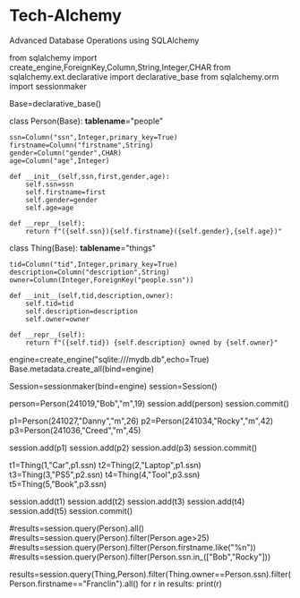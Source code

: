 # Tech-Alchemy
Advanced Database Operations using SQLAlchemy

from sqlalchemy import create_engine,ForeignKey,Column,String,Integer,CHAR
from sqlalchemy.ext.declarative import declarative_base
from sqlalchemy.orm import sessionmaker

Base=declarative_base()

class Person(Base):
    __tablename__="people"

    ssn=Column("ssn",Integer,primary_key=True)
    firstname=Column("firstname",String)
    gender=Column("gender",CHAR)
    age=Column("age",Integer)

    def __init__(self,ssn,first,gender,age):
        self.ssn=ssn
        self.firstname=first
        self.gender=gender
        self.age=age

    def __repr__(self):
        return f"({self.ssn}){self.firstname}({self.gender},{self.age})"

class Thing(Base):
    __tablename__="things"

    tid=Column("tid",Integer,primary_key=True)
    description=Column("description",String)
    owner=Column(Integer,ForeignKey("people.ssn"))

    def __init__(self,tid,description,owner):
        self.tid=tid
        self.description=description
        self.owner=owner

    def __repr__(self):
        return f"({self.tid}) {self.description} owned by {self.owner}"

    

engine=create_engine("sqlite:///mydb.db",echo=True)
Base.metadata.create_all(bind=engine)

Session=sessionmaker(bind=engine)
session=Session()

person=Person(241019,"Bob","m",19)
session.add(person)
session.commit()


p1=Person(241027,"Danny","m",26)
p2=Person(241034,"Rocky","m",42)
p3=Person(241036,"Creed","m",45)

session.add(p1)
session.add(p2)
session.add(p3)
session.commit()

t1=Thing(1,"Car",p1.ssn)
t2=Thing(2,"Laptop",p1.ssn)
t3=Thing(3,"PS5",p2.ssn)
t4=Thing(4,"Tool",p3.ssn)
t5=Thing(5,"Book",p3.ssn)

session.add(t1)
session.add(t2)
session.add(t3)
session.add(t4)
session.add(t5)
session.commit()

#results=session.query(Person).all()
#results=session.query(Person).filter(Person.age>25)
#results=session.query(Person).filter(Person.firstname.like("%n"))
#results=session.query(Person).filter(Person.ssn.in_(["Bob","Rocky"]))


results=session.query(Thing,Person).filter(Thing.owner==Person.ssn).filter(Person.firstname=="Franclin").all()
for r in results:
    print(r)
